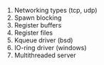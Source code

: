 1. Networking types (tcp, udp)
2. Spawn blocking
3. Register buffers
4. Register files
5. Kqueue driver (bsd)
6. IO-ring driver (windows)
7. Multithreaded server
